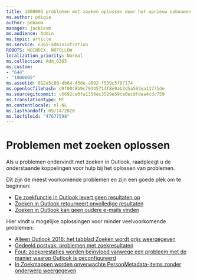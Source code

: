 ```yaml
---
title: 1800005 problemen met zoeken oplossen door het opnieuw opbouwen van de direct zoeken-catalogus
ms.author: pdigia
author: pebaum
manager: jackiesm
ms.audience: Admin
ms.topic: article
ms.service: o365-administration
ROBOTS: NOINDEX, NOFOLLOW
localization_priority: Normal
ms.collection: Adm_O365
ms.custom:
- "644"
- "1800005"
ms.assetid: 812a5c80-db64-43de-a892-f539c5f87174
ms.openlocfilehash: d9f0048b9c79345714f8e9ab3d5a593ea13771de
ms.sourcegitcommit: c6692ce0fa1358ec3529e59ca0ecdfdea4cdc759
ms.translationtype: MT
ms.contentlocale: nl-NL
ms.lasthandoff: 09/14/2020
ms.locfileid: "47677598"
---
```

# <a name="troubleshoot-search-issues"></a>Problemen met zoeken oplossen

Als u problemen ondervindt met zoeken in Outlook, raadpleegt u de onderstaande koppelingen voor hulp bij het oplossen van problemen.

Dit zijn de meest voorkomende problemen en zijn een goede plek om te beginnen:

- [De zoekfunctie in Outlook levert geen resultaten op](https://support.office.com/article/2556b11f-f4d8-46be-b0a7-de33a3f4f066#bkmk_noresults)
- [Zoeken in Outlook retourneert onvolledige resultaten](https://support.office.com/article/2556b11f-f4d8-46be-b0a7-de33a3f4f066#bkmk_incompleteresults)
- [Zoeken in Outlook kan geen oudere e-mails vinden](https://support.office.com/article/2556b11f-f4d8-46be-b0a7-de33a3f4f066#bkmk_olderemails)

Hier vindt u mogelijke oplossingen voor minder veelvoorkomende problemen:

- [Alleen Outlook 2016: het tabblad Zoeken wordt grijs weergegeven](https://support.office.com/article/2556b11f-f4d8-46be-b0a7-de33a3f4f066#bkmk_greytab)
- [Gedeeld postvak: problemen met zoekresultaten](https://support.office.com/article/2556b11f-f4d8-46be-b0a7-de33a3f4f066#bkmk_sharedmailbox)
- [Fout: zoekprestaties worden beïnvloed vanwege een probleem met de manier waarop Outlook is geconfigureerd](https://support.office.com/article/51c9d2c7-a3db-4358-afdf-50d3a9e57039)
- [In Zoekmappen worden onverwachte PersonMetadata-items zonder onderwerp weergegeven](https://support.microsoft.com/help/4035436/outlook-search-folders-show-items-with-blank-subject)